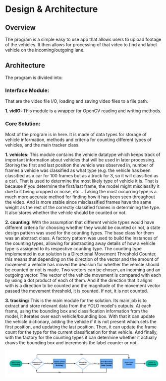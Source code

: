 # Design & Architecture

## Overview

The program is a simple easy to use app that allows users to upload footage of the vehicles. It then allows for
processing of that video to find and label vehicle on the incoming/outgoing lane.

## Architecture

The program is divided into:

### Interface Module:

That are the video file I/O, loading and saving video files to a file path.

**1. vidIO:**
This module is a wrapper for OpenCV reading and writing methods.

### Core Solution:

Most of the program is in here. It is made of data types for storage of vehicle information, methods and criteria for
counting different types of vehicles, and the main tracker class.

**1. vehicles:**
This module contains the vehicle datatype which keeps track of important information about vehicles that will be used in
later processing. Storing the first and last position the vehicle was observed in, number of frames a vehicle was
classified as what type (e.g. the vehicle has been classified as a car for 100 frames but as a truck for 3, so it will
classified as a car). That is used to determine the most likely type of vehicle it is. That is because if you determine
the first/last frame, the model might misclassify it due to it being cropped or noise, etc... Taking the most occurring
type is a much more accurate method for finding how it has been seen throughout the video. And is more stable since
misclassified frames have the same weight as the rest of the correctly classified frames in determining the type. It
also stores whether the vehicle should be counted or not.

**2. counting:**
With the assumption that different vehicle types would have different criteria for choosing whether they would be
counted or not, a state design pattern was used for the counting types. The base class for them was an abstract class. A
factory pattern was used to build the instances of the counting types, allowing for abstracting away details of how a
vehicle type is assigned to its respective counting type.
The counting type implemented in our solution is a Directional Movement Threshold Counter, this means that depending on
the direction of the vector and the amount of movement a vehicle has moved the decision for whether the vehicle should
be counted or not is made. Two vectors can be chosen, an incoming and an outgoing vector. The vector of the vehicle
movement is compared with each by using a dot product of each of them. And if the direction that it aligns with is a
direction to be counted and the magnitude of the movement vector passed the movement threshold, it is counted. If not,
it is not counted.

**3. tracking:**
This is the main module for the solution. Its main job is to extract and store relevant data from the YOLO model's
outputs. At each frame, using the bounding box and classification information from the model, it iterates over each
vehicle/bounding box. With that it can update the vehicle dictionary, adding the vehicle if it is not present which sets
the first position, and updating the last position. Then, it can update the frame count for the type for the current
classification for that vehicle. And finally, with the factory for the counting types it can determine whether it
actually draws the bounding box and increments the label counter or not.

![Tracking Process Flowchart](/docs/tracking_process_flowchart.png)

 
